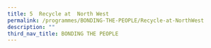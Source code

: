 ```yaml
---
title: 5  Recycle at  North West
permalink: /programmes/BONDING-THE-PEOPLE/Recycle-at-NorthWest
description: ""
third_nav_title: BONDING THE PEOPLE
---
```



